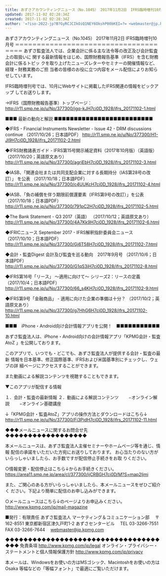 ```yaml
---
title: あずさアカウンティングニュース（No.1045） 2017年11月2日　IFRS臨時増刊10月号
updated: 2017-11-02 02:28:34Z
created: 2017-11-02 02:28:34Z
author: '=?iso-2022-jp?B?GyRCJCIkOiQ1NEY6OkshP00bKEI=?= <webmaster@jp.kpmg.com>'
---
```


あずさアカウンティングニュース（No.1045） 2017年11月2日
IFRS臨時増刊10月号
＝＝＝＝＝＝＝＝＝＝＝＝＝＝＝＝＝＝＝＝＝＝＝＝＝＝＝＝＝＝＝＝＝＝＝＝＝
あずさ監査法人では、企業会計に係る主な法令等の改正及び会計監査上の取扱いに
関する最新情報をはじめ、国際財務報告基準（IFRS）を含む財務会計に係るトピッ
クを取り上げたニューズレターやセミナーの開催情報など、経理・財務実務のご担
当者の皆様のお役に立つ内容をメール配信によりお知らせしています。

IFRS臨時増刊号では、10月にWebサイトに掲載したIFRS関連の情報をピックアップ
してお送りします。

→IFRS（国際財務報告基準）トップページ：
http://r11.smp.ne.jp/u/No/377300/jgq-kJH7ci0D_1928/ifrs_20171102-1.html

■■■ 最新の動向と解説 ■■■■■■■■■■■■■■■■■■■■■■■■■

◆IFRS - Financial Instruments Newsletter - Issue 42 - DRM discussions
continue
（2017/10/26；日本語PDF）
http://r11.smp.ne.jp/u/No/377300/H1-JI9H7ci0D_1928/ifrs_20171102-2.html

◆IFRS財務諸表ガイド - IFRS第15号開示補足資料（2017年10月版）（英語版）
（2017/10/20；英語原文あり）
http://r11.smp.ne.jp/u/No/377300/agriEbH7ci0D_1928/ifrs_20171102-3.html

◆IASB、「関連会社または共同支配企業に対する長期持分（IAS第28号の改訂）」
を公表
（2017/10/18；日本語PDF）
http://r11.smp.ne.jp/u/No/377300/c4UUKcH7ci0D_1928/ifrs_20171102-4.html

◆IASB、「負の補償を伴う期限前償還要素（IFRS第9号の改訂）」を公表
（2017/10/18；日本語PDF）
http://r11.smp.ne.jp/u/No/377300/791pC2H7ci0D_1928/ifrs_20171102-5.html

◆The Bank Statement - Q3 2017（英語）
（2017/10/12；英語原文あり）
http://r11.smp.ne.jp/u/No/377300/4A7Kk9H7ci0D_1928/ifrs_20171102-6.html

◆IFRICニュース September 2017 - IFRS解釈指針委員会ニュース
（2017/10/10；日本語PDF）
http://r11.smp.ne.jp/u/No/377300/Gj6T58H7ci0D_1928/ifrs_20171102-7.html

◆会計・監査Digest 会計及び監査を巡る動向　2017年9月号
（2017/10/6；日本語PDF）
http://r11.smp.ne.jp/u/No/377300/G1qS3iH7ci0D_1928/ifrs_20171102-8.html

◆IFRS第16号「リース」 〜適用に向けて〜 シリーズ2：リースの定義
（2017/10/4；日本語PDF）
http://r11.smp.ne.jp/u/No/377300/66_s4KH7ci0D_1928/ifrs_20171102-9.html

◆IFRS第9号「金融商品」 - 適用に向けた企業の準備は十分？
（2017/10/2；英語原文あり）
http://r11.smp.ne.jp/u/No/377300/g7HhG6H7ci0D_1928/ifrs_20171102-10.html

■■■　iPhone・Android向け会計情報アプリを公開！　■■■■■■■■■■■

あずさ監査法人は、iPhone・Android向けの会計情報アプリ「KPMG会計・監査AtoZ
」を公開しております。

このアプリで、いつでも・どこでも、あずさ監査法人が提供する会計・監査の最新
情報を日本基準、修正国際基準、IFRSおよび米国基準別にチェックし、ウェブの詳
細ページにアクセスすることができます。

また動画による解説コンテンツを視聴することもできます。

▼このアプリが配信する情報

１．会計・監査の最新情報
２．動画による解説コンテンツ
　　−オンライン解説
　　−オンライン基礎講座

↓「KPMG会計・監査AtoZ」アプリの操作方法とダウンロードはこちら↓
http://r11.smp.ne.jp/u/No/377300/Fi3PidH7ci0D_1928/ifrs_20171102-11.html

◆◆◆メールニュースに関するお問合せ先◆◆◆◆◆◆◆◆◆◆◆◆◆◆◆◆◆◆

本メールニュースは、あずさ監査法人主催セミナーやホームページ等を通じ、情報
配信の承諾をいただいた方宛にお送りしております。
お心当たりのない方がいらっしゃいましたら、お手数ですが配信停止手続きをお取
りください。

○情報変更・配信停止はこちら↓からお手続きください。
https://area11.smp.ne.jp/area/cl/377300/ijCRBGH7ci0D/M?S=map2ljmi

また、ご関心のある方がいらっしゃいましたら、本メールニュースをぜひご紹介く
ださい。下記より簡単に配信のお申し込みができます。

○メールニュースはこちら↓のページよりお申込みください。
http://www.kpmg.com/jp/mail-magazine

■発行：有限責任 あずさ監査法人 マーケティング＆コミュニケーション部
　〒162-8551 東京都新宿区津久戸町1-2 あずさセンタービル
　TEL 03-3266-7551　FAX 03-3266-7644
　[webmaster@jp.kpmg.com](mailto:webmaster@jp.kpmg.com)

◆◆◆◆◆◆◆◆◆◆◆◆◆◆◆◆◆◆◆◆◆◆◆◆◆◆◆◆◆◆◆◆◆◆◆◆◆
免責条項
http://www.kpmg.com/jp/legal
オンライン・プライバシー・ステートメントと個人情報保護方針
http://www.kpmg.com/jp/privacy

本メールは、Windowsをお使いの方はMSゴシック、Macintoshをお使いの方はOsaka
等幅などの「等幅フォント」で最適にご覧いただけます。